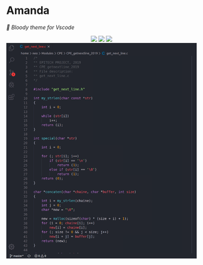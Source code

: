 # Amanda
*🍒 Bloody theme for Vscode*

<div align="center">
  <img src="https://img.shields.io/badge/Release-V1.0.0-success?style=for-the-badge&logo=github&colorA=2b303b&colorB=96E072"">
  <img src="https://vsmarketplacebadge.apphb.com/downloads-short/ISSOU.amanda.svg?style=for-the-badge&logo=docusign&logoColor=white&colorA=2b303b&colorB=96E072">
  <img src="https://vsmarketplacebadge.apphb.com/rating-star/ISSOU.amanda.svg?style=for-the-badge&logo=reverbnation&logoColor=white&colorA=2b303b&colorB=FFE66D">
    <img src="https://github.com/Neotoxic-off/Amanda/raw/master/images/theme.png">
<div/>
